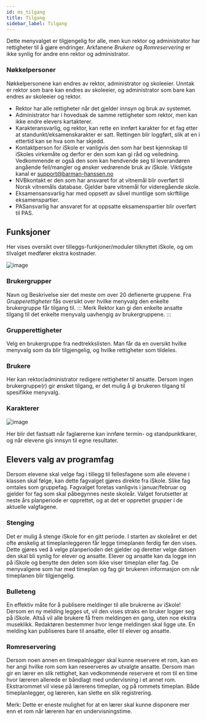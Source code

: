 ```yaml
---
id: ms_tilgang
title: Tilgang
sidebar_label: Tilgang
---
```


Dette menyvalget er tilgjengelig for alle, men kun rektor og administrator har rettigheter til å gjøre endringer. Arkfanene _Brukere_ og _Romreservering_ er ikke synlig for andre enn rektor og administrator.

### Nøkkelpersoner
Nøkkelpersonene kan endres av rektor, administrator og skoleeier. Unntak er rektor som bare kan endres av skoleeier, og administrator som bare kan endres av skoleeier og rektor.
- Rektor har alle rettigheter når det gjelder innsyn og bruk av systemet.
- Administrator har i hovedsak de samme rettigheter som rektor, men kan ikke endre elevers kartakterer.
- Karakteransvarlig, og rektor, kan rette en innført karakter for et fag etter at standunkt/eksamenskarakter er satt. Rettingen blir loggført, slik at en i ettertid kan se hva som har skjedd.
- Kontaktperson for iSkole er vanligvis den som har best kjennskap til iSkoles virkemåte og derfor er den som kan gi råd og veiledning. Vedkommende er også den som kan hendvende seg til leverandøren angående feil/mangler og ønsker vedrørende bruk av iSkole. Viktigste kanal er support@barman-hanssen.no
- NVBkontakt er den som har ansvaret for at vitnemål blir overført til Norsk vitnemåls database. Gjelder bare vitnemål for videregående skole.
- Eksamensansvarlig har med oppsett av såvel muntlige som skrftilige eksamenspartier.
- PASansvarlig har ansvaret for at oppsatte eksamenspartier blir overført til PAS.

## Funksjoner
Her vises oversikt over tilleggs-funkjoner/moduler tilknyttet iSkole, og om tilvalget medfører ekstra kostnader.

![image](https://user-images.githubusercontent.com/80097133/120471255-c90c2000-c3a4-11eb-95b2-a17ed9d4efd4.png)

### Brukergrupper
Navn og Beskrivelse sier det meste om over 20 defienerte gruppene. Fra _Grupperettigheter_ fås oversikt over hvilke menyvalg den enkelte brukergruppe får tilgang til.
::: Merk
Rektor kan gi den enkelte ansatte tilgang til det enkelte menyvalg uavhengig av brukergruppene.
:::

### Grupperettigheter
Velg en brukergruppe fra nedtrekkslisten. Man får da en oversikt hvilke menyvalg som da blir tilgjengelig, og hvilke rettigheter som tildeles.

### Brukere
Her kan rektor/administrator redigere rettigheter til ansatte. Dersom ingen brukergruppe(r) gir ønsket tilgang, er det mulig å gi brukeren tilgang til spesifikke menyvalg.

### Karakterer
![image](https://user-images.githubusercontent.com/80097133/120457815-0b2e6500-c397-11eb-9157-96711b25ea38.png)

Her blir det fastsatt når faglærerne kan innføre termin- og standpunktkarer, og når elevene gis innsyn til egne resultater.
## Elevers valg av programfag
Dersom elevene skal velge fag i tillegg til fellesfagene som alle elevene i klassen skal følge, kan dette fagvalget gjøres direkte fra iSkole. Slike fag omtales som gruppefag. Fagvalget foretas vanligvis i januar/februar og gjelder for fag som skal påbegynnes neste skoleår. Valget forutsetter at neste års planperiode er opprettet, og at det er opprettet grupper i de aktuelle valgfagene. 

### Stenging
Det er mulig å stenge iSkole for en gitt periode. I starten av skoleåret er det ofte ønskelig at timeplanleggeren får legge timeplanen ferdig før den vises. Dette gjøres ved å velge planperioden det gjelder og deretter velge datoen den skal bli synlig for elever og ansatte. Elever og ansatte kan da logge inn på iSkole og benytte den delen som ikke viser timeplan eller fag. De menyvalgene som har med timeplan og fag gir brukeren informasjon om når timeplanen blir tilgjengelig.

### Bulleteng
En effektiv måte for å publisere meldinger til alle brukrerne av iSkole! Dersom en ny melding legges ut, vil den vises straks en bruker logger seg på iSkole. Altså vil alle brukere få frem meldingen en gang, uten noe ekstra museklikk. Redaktøren bestemmer hvor lenge meldingen skal ligge ute. En melding kan publiseres bare til ansatte, eller til elever og ansatte.

### Romreservering
Dersom noen annen en timepalnlegger skal kunne reservere et rom, kan en her angi hvilke rom som kan reseerveres av utvalgte ansatte. Dersom man gir en lærer en slik rettighet, kan vedkommende reservere et rom til en time hvor læreren allerede er båndlagt med undervisning i et annet rom. Ekstrarommet vil viese på lærerens timeplan, og på rommets timeplan. Både timeplanlegger, og læreren, kan slette en slik registrering.

Merk: Dette er eneste mulighet for at en lærer skal kunne disponere mer enn et rom når læreren har en undervisningstime.

